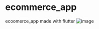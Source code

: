 # ecommerce_app
ecoomerce_app made with flutter
![image](https://user-images.githubusercontent.com/90983768/205429303-fe90e3e1-c682-4701-9ac4-b67373d19317.png)
